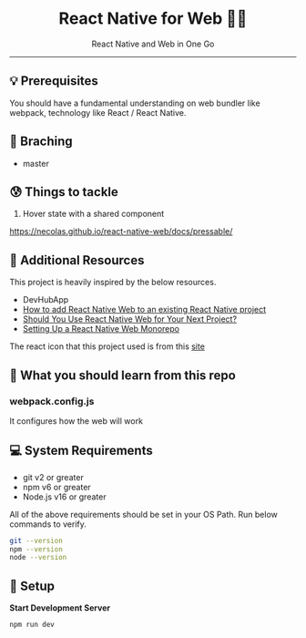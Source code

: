 <div align="center">
<h1>React Native for Web 👨‍💻</h1>
<p>React Native and Web in One Go</p>
<hr />
</div>

## 💡 Prerequisites

You should have a fundamental understanding on web bundler like webpack, technology like React / React Native.

## 🌲 Braching

- master

## 😰 Things to tackle

1. Hover state with a shared component

https://necolas.github.io/react-native-web/docs/pressable/

## 📔 Additional Resources

This project is heavily inspired by the below resources.

- DevHubApp
- [How to add React Native Web to an existing React Native project](https://arry.medium.com/how-to-add-react-native-web-to-an-existing-react-native-project-eb98c952c12f)
- [Should You Use React Native Web for Your Next Project?](https://www.youtube.com/watch?v=h7nYxVjVPSk)
- [Setting Up a React Native Web Monorepo](https://www.youtube.com/watch?v=m5sf3LNhvc0)

The react icon that this project used is from this [site](https://icons8.com/icon/0Da6k7SMq0hs/react)

## 🎃 What you should learn from this repo

### webpack.config.js

It configures how the web will work

## 💻 System Requirements

- git v2 or greater
- npm v6 or greater
- Node.js v16 or greater

All of the above requirements should be set in your OS Path. Run below commands to verify.

```bash
git --version
npm --version
node --version
```

## 🚀 Setup

**Start Development Server**

```shell
npm run dev
```
